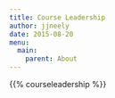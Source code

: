 ```yaml
---
title: Course Leadership
author: jjneely
date: 2015-08-20
menu:
  main:
    parent: About
---
```


{{% courseleadership %}}
